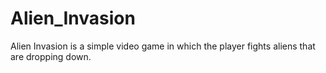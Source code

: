 # Alien_Invasion
Alien Invasion is a simple video game in which the player fights aliens that are dropping down.
